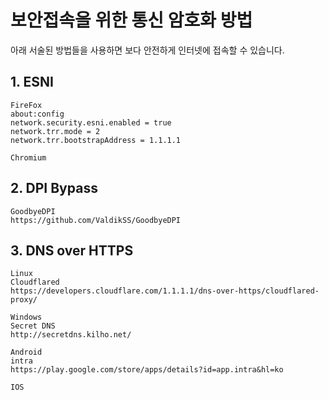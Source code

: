# 보안접속을 위한 통신 암호화 방법

아래 서술된 방법들을 사용하면 보다 안전하게 인터넷에 접속할 수 있습니다.

## 1. ESNI

```
FireFox
about:config
network.security.esni.enabled = true
network.trr.mode = 2
network.trr.bootstrapAddress = 1.1.1.1
```

```
Chromium
```

## 2. DPI Bypass

```
GoodbyeDPI
https://github.com/ValdikSS/GoodbyeDPI
```

## 3. DNS over HTTPS

```
Linux
Cloudflared
https://developers.cloudflare.com/1.1.1.1/dns-over-https/cloudflared-proxy/
```

```
Windows
Secret DNS
http://secretdns.kilho.net/
```

```
Android
intra
https://play.google.com/store/apps/details?id=app.intra&hl=ko
```

```
IOS
```